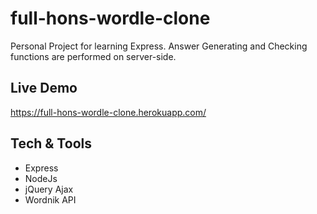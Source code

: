 # full-hons-wordle-clone
Personal Project for learning Express. Answer Generating and Checking functions are performed on server-side.

## Live Demo
https://full-hons-wordle-clone.herokuapp.com/

## Tech & Tools
- Express
- NodeJs
- jQuery Ajax
- Wordnik API
